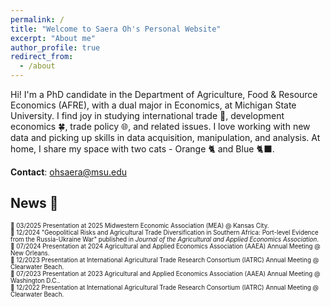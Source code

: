 ```yaml
---
permalink: /
title: "Welcome to Saera Oh's Personal Website"
excerpt: "About me"
author_profile: true
redirect_from: 
  - /about
---
```


Hi! I'm a PhD candidate in the Department of Agriculture, Food & Resource Economics (AFRE), with a dual major in Economics, at Michigan State University. I find joy in studying international trade 🚢, development economics 🍀, trade policy 🌐, and related issues. I love working with new data and picking up skills in data acquisition, manipulation, and analysis. At home, I share my space with two cats - Orange 🐈 and Blue 🐈‍⬛.

**Contact**: ohsaera@msu.edu

## News 📢 
<span style="font-size:0.7em;"> 💼 03/2025 Presentation at 2025 Midwestern Economic Association (MEA) @ Kansas City.</span> <br>
<span style="font-size:0.7em;"> 📑 12/2024 "Geopolitical Risks and Agricultural Trade Diversification in Southern Africa: Port-level Evidence from the Russia-Ukraine War" published in *Journal of the Agricultural and Applied Economics Association*.</span> <br>
<span style="font-size:0.7em;"> 💼 07/2024 Presentation at 2024 Agricultural and Applied Economics Association (AAEA) Annual Meeting @ New Orleans.</span> <br>
<span style="font-size:0.7em;"> 💼 12/2023 Presentation at International Agricultural Trade Research Consortium (IATRC) Annual Meeting @ Clearwater Beach.</span> <br>
<span style="font-size:0.7em;"> 💼 07/2023 Presentation at 2023 Agricultural and Applied Economics Association (AAEA) Annual Meeting @ Washington D.C..</span> <br>
<span style="font-size:0.7em;"> 💼 12/2022 Presentation at International Agricultural Trade Research Consortium (IATRC) Annual Meeting @ Clearwater Beach.</span><br>





